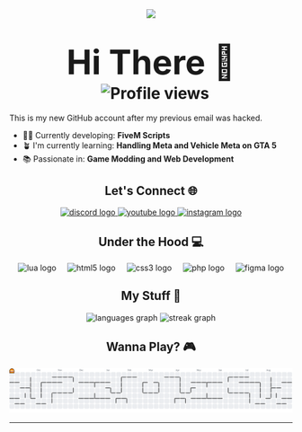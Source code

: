 <div align="center">
  <img height="50" src="https://imgur.com/AxDXfYn.gif"  />
</div>

<h1 align="center">
  <span style="font-size: 60px;">Hi There 👋</span>
  <img src="https://komarev.com/ghpvc/?username=Comethruuu&color=blue" alt="Profile views" style="vertical-align: middle; margin-left: 15px;" />
</h1>

This is my new GitHub account after my previous email was hacked.

- 👨‍💻 Currently developing: **FiveM Scripts**
- 🪴 I'm currently learning: **Handling Meta and Vehicle Meta on GTA 5**
- 📚 Passionate in: **Game Modding and Web Development**

###
<h2 align="center">Let's Connect 🌐</h1>
<div align="center">
  <a href="cloudsupremacy" target="_blank">
    <img src="https://img.shields.io/static/v1?message=Discord&logo=discord&label=&color=7289DA&logoColor=white&labelColor=&style=for-the-badge" height="25" alt="discord logo"  />
  </a>
  <a href="https://www.youtube.com/@cloudssupremacy" target="_blank">
    <img src="https://img.shields.io/static/v1?message=Youtube&logo=youtube&label=&color=FF0000&logoColor=white&labelColor=&style=for-the-badge" height="25" alt="youtube logo"  />
  </a>
  <a href="https://instagram.com/usedtobesweetboy/" target="_blank">
    <img src="https://img.shields.io/static/v1?message=Instagram&logo=instagram&label=&color=E4405F&logoColor=white&labelColor=&style=for-the-badge" height="25" alt="instagram logo"  />
  </a>
</div>

###
<h2 align="center">Under the Hood 💻</h1>
<div align="center">
  <img src="https://cdn.jsdelivr.net/gh/devicons/devicon/icons/lua/lua-original.svg" height="60" alt="lua logo"  />
  <img width="12" />
  <img src="https://cdn.jsdelivr.net/gh/devicons/devicon/icons/html5/html5-original.svg" height="60" alt="html5 logo"  />
  <img width="12" />
  <img src="https://cdn.jsdelivr.net/gh/devicons/devicon/icons/css3/css3-original.svg" height="60" alt="css3 logo"  />
  <img width="12" />
  <img src="https://cdn.jsdelivr.net/gh/devicons/devicon/icons/php/php-original.svg" height="60" alt="php logo"  />
  <img width="12" />
  <img src="https://cdn.jsdelivr.net/gh/devicons/devicon/icons/figma/figma-original.svg" height="60" alt="figma logo"  />
</div>

###
<h2 align="center">My Stuff 🌠</h1>
<div align="center">
  <img src="https://github-readme-stats.vercel.app/api/top-langs?username=Comethruuu&locale=en&hide_title=false&layout=compact&card_width=320&langs_count=5&theme=dark&hide_border=true&order=2" height="130" alt="languages graph"  />
  <img src="https://streak-stats.demolab.com?user=Comethruuu&locale=en&mode=daily&theme=dark&hide_border=true&border_radius=5&order=3" height="130" alt="streak graph"  />
</div>

###
<h2 align="center">Wanna Play? 🎮</h2>
<picture>
  <source media="(prefers-color-scheme: dark)" srcset="https://raw.githubusercontent.com/Comethruuu/Comethruuu/output/pacman-contribution-graph-dark.svg">
  <source media="(prefers-color-scheme: light)" srcset="https://raw.githubusercontent.com/Comethruuu/Comethruuu/output/pacman-contribution-graph.svg">
  <img alt="pacman contribution graph" src="https://raw.githubusercontent.com/Comethruuu/Comethruuu/output/pacman-contribution-graph.svg">
</picture>


---


<!-- Proudly created with GPRM ( https://gprm.itsvg.in ) -->
